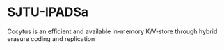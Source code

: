 # SJTU-IPADSa
Cocytus is an efficient and available in-memory K/V-store through hybrid erasure coding and replication
